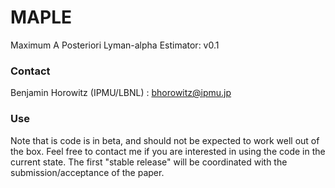 # MAPLE
Maximum A Posteriori Lyman-alpha Estimator: v0.1

### Contact
Benjamin Horowitz (IPMU/LBNL) : bhorowitz@ipmu.jp

### Use

Note that is code is in beta, and should not be expected to work well out of the box. Feel free to contact me if you are interested in using the code in the current state. The first "stable release" will be coordinated with the submission/acceptance of the paper.